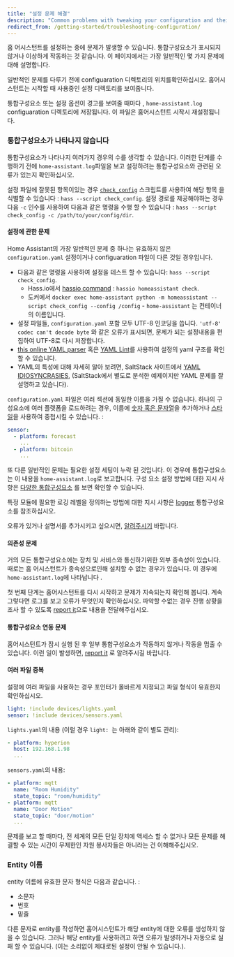 ```yaml
---
title: "설정 문제 해결"
description: "Common problems with tweaking your configuration and their solutions."
redirect_from: /getting-started/troubleshooting-configuration/
---
```


홈 어시스턴트를 설정하는 중에 문제가 발생할 수 있습니다. 통합구성요소가 표시되지 않거나 이상하게 작동하는 것 같습니다.  이 페이지에서는 가장 일반적인 몇 가지 문제에 대해 설명합니다.

일반적인 문제를 다루기 전에 configuaration 디렉토리의 위치를 ​​확인하십시오.  홈어시스턴트는 시작할 때 사용중인 설정 디렉토리를 보여줍니다.

통합구성요소 또는 설정 옵션이 경고를 보여줄 때마다 , `home-assistant.log` configuaration 디렉토리에 저장됩니다.  이 파일은 홈어시스턴트 시작시 재설정됩니다.

### 통합구성요소가 나타나지 않습니다

통합구성요소가 나타나지 여러가지 경우의 수를 생각할 수 있습니다. 이러한 단계를 수행하기 전에 `home-assistant.log`파일을 보고 설정하려는 통합구성요소와 관련된 오류가 있는지 확인하십시오.

설정 파일에 잘못된 항목이있는 경우 [`check_config`](/docs/tools/check_config/) 스크립트를 사용하여 해당 항목 을 식별할 수 있습니다 : `hass --script check_config`. 설정 경로를 제공해야하는 경우 다음 `-c`  인수를 사용하여 다음과 같은 명령을 수행 할 수 있습니다 : `hass --script check_config -c /path/to/your/config/dir`.

#### 설정에 관한 문제

Home Assistant의 가장 일반적인 문제 중 하나는 유효하지 않은 `configuration.yaml` 설정이거나 configuaration 파일이 다른 것일 경우입니다. 
 
 - 다음과 같은 명령을 사용하여 설정을 테스트 할 수 있습니다: `hass --script check_config`.
   - Hass.io에서 [hassio command](/hassio/commandline/#home-assistant) : `hassio homeassistant check`.
   - 도커에서 `docker exec home-assistant python -m homeassistant --script check_config --config /config` - `home-assistant` 는 컨테이너의 이름입니다. 
 - 설정 파일들, `configuration.yaml` 포함 모두 UTF-8 인코딩을 씁니다. `'utf-8' codec can't decode byte` 와 같은 오류가 표시되면, 문제가 되는 설정내용을 편집하여  UTF-8로 다시 저장합니다.
 - [this online YAML parser](http://yaml-online-parser.appspot.com/) 혹은 [YAML Lint](http://www.yamllint.com/)를 사용하여 설정의 yaml 구조를 확인할 수 있습니다. 
 - YAML의 특성에 대해 자세히 알아 보려면, SaltStack 사이트에서 [YAML IDIOSYNCRASIES](https://docs.saltstack.com/en/latest/topics/troubleshooting/yaml_idiosyncrasies.html), (SaltStack에서 별도로 분석한 예제이지만 YAML 문제를 잘 설명하고 있습니다).

`configuration.yaml` 파일은 여러 섹션에 동일한 이름을 가질 수 없습니다. 하나의 구성요소에 여러 플랫폼을 로드하려는 경우, 이름에 [숫자 혹은 문자열](/getting-started/devices/#style-2-list-each-device-separately)을 추가하거나 [스타일](/getting-started/devices/#style-1-collect-every-entity-under-the-parent)을 사용하여 중첩시킬 수 있습니다. :

```yaml
sensor:
  - platform: forecast
    ...
  - platform: bitcoin
    ...
```

또 다른 일반적인 문제는 필요한 설정 세팅이 누락 된 것입니다. 이 경우에 통합구성요소는 이 내용을 `home-assistant.log`로 보고합니다. 구성 요소 설정 방법에 대한 지시 사항은 [다양한 통합구성요소](/integrations/) 를 보면 확인할 수 있습니다. 

특정 모듈에 필요한 로깅 레벨을 정의하는 방법에 대한 지시 사항은 [logger](/integrations/logger/) 통합구성요소를 참조하십시오. 

오류가 있거나 설명서를 추가시키고 싶으시면, [알려주시기](https://github.com/home-assistant/home-assistant.io/issues) 바랍니다.

#### 의존성 문제

거의 모든 통합구성요소에는 장치 및 서비스와 통신하기위한 외부 종속성이 있습니다. 때로는 홈 어시스턴트가 종속성으로인해 설치할 수 없는 경우가 있습니다. 이 경우에 `home-assistant.log`에 나타납니다 .

첫 번째 단계는 홈어시스턴트를 다시 시작하고 문제가 지속되는지 확인해 봅니다. 계속 그렇다면 로그를 보고 오류가 무엇인지 확인하십시오. 파악할 수없는 경우 진행 상황을 조사 할 수 있도록 [report it](https://github.com/home-assistant/home-assistant/issues)으로 내용을 전달해주십시오.

#### 통합구성요소 연동 문제

홈어시스턴트가 잠시 실행 된 후 일부 통합구성요소가 작동하지 않거나 작동을 멈출 수 있습니다. 이런 일이 발생하면, [report it](https://github.com/home-assistant/home-assistant/issues) 로 알려주시길 바랍니다.

#### 여러 파일 중복

설정에 여러 파일을 사용하는 경우 포인터가 올바르게 지정되고 파일 형식이 유효한지 확인하십시오.

```yaml
light: !include devices/lights.yaml
sensor: !include devices/sensors.yaml
```
`lights.yaml`의 내용 (이럴 경우 `light: `는 아래와 같이 별도 관리):

```yaml
- platform: hyperion
  host: 192.168.1.98
  ...
```

`sensors.yaml`의 내용:

```yaml
- platform: mqtt
  name: "Room Humidity"
  state_topic: "room/humidity"
- platform: mqtt
  name: "Door Motion"
  state_topic: "door/motion"
  ...
```

<div class='note'>
문제를 보고 할 때마다, 전 세계의 모든 단일 장치에 액세스 할 수 없거나 모든 문제를 해결할 수 있는 시간이 무제한인 자원 봉사자들은 아니라는 건 이해해주십시오.
</div>

### Entity 이름

entity 이름에 유효한 문자 형식은 다음과 같습니다. :

* 소문자
* 번호
* 밑줄

다른 문자로 entity를 작성하면 홈어시스턴트가 해당 entity에 대한 오류를 생성하지 않을 수 있습니다. 그러나 해당 entity를 사용하려고 하면 오류가 발생하거나 자동으로 실패 할 수 있습니다. (이는 소리없이 제대로된 설정이 안될 수 있습니다.).
